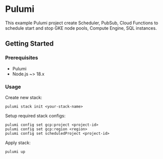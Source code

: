 # Pulumi

This example Pulumi project create Scheduler, PubSub, Cloud Functions to schedule start and stop GKE node pools, Compute Engine, SQL instances.

## Getting Started

### Prerequisites

- Pulumi
- Node.js ~> 18.x

### Usage

Create new stack:

```
pulumi stack init <your-stack-name>
```

Setup required stack configs:

```
pulumi config set gcp:project <project-id>
pulumi config set gcp:region <region>
pulumi config set scheduledProject <project-id>
```

Apply stack:

```
pulumi up
```